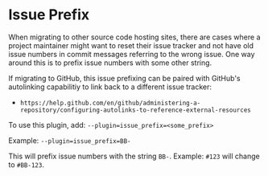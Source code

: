 # Issue Prefix

When migrating to other source code hosting sites, there are cases where a
project maintainer might want to reset their issue tracker and not have old
issue numbers in commit messages referring to the wrong issue.  One way around
this is to prefix issue numbers with some other string.

If migrating to GitHub, this issue prefixing can be paired with GitHub's
autolinking capabilitiy to link back to a different issue tracker:
- `https://help.github.com/en/github/administering-a-repository/configuring-autolinks-to-reference-external-resources`

To use this plugin, add:
`--plugin=issue_prefix=<some_prefix>`

Example:
`--plugin=issue_prefix=BB-`

This will prefix issue numbers with the string `BB-`.  Example: `#123` will
change to `#BB-123`.
